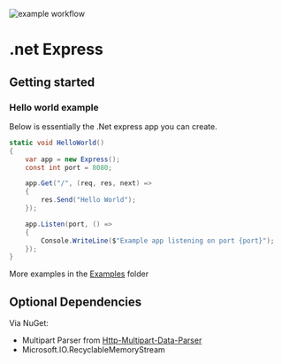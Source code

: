 ![example workflow](https://github.com/pynch-tv/dotNetExpress/actions/workflows/dotnet.yml/badge.svg)
# .net Express

## Getting started

### Hello world example

Below is essentially the .Net express app you can create. 

```cs
static void HelloWorld()
{
    var app = new Express();
    const int port = 8080;

    app.Get("/", (req, res, next) =>
    {
        res.Send("Hello World");
    });

    app.Listen(port, () =>
    {
        Console.WriteLine($"Example app listening on port {port}");
    });
}
```
More examples in the [Examples](https://github.com/pynch-tv/dotNetExpress/tree/main/examples) folder

## Optional Dependencies

Via NuGet:
- Multipart Parser from [Http-Multipart-Data-Parser](https://github.com/Http-Multipart-Data-Parser/Http-Multipart-Data-Parser)
- Microsoft.IO.RecyclableMemoryStream
